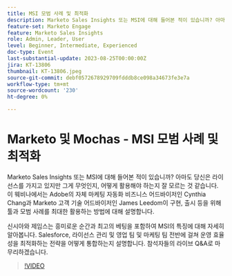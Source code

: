 ```yaml
---
title: MSI 모범 사례 및 최적화
description: Marketo Sales Insights 또는 MSI에 대해 들어본 적이 있습니까? 아마도 당신은 라이선스를 가지고 있지만 그게 무엇인지, 어떻게 활용해야 하는지 잘 모르는 것 같습니다. 이 웨비나에서는 Adobe의 자체 마케팅 자동화 비즈니스 어드바이저인 Cynthia Chang과 Marketo 고객 기술 어드바이저인 James Leedom이 구현, 실행 등을 위한 도구와 모범 사례를 최대한 활용하는 방법에 대해 설명합니다.Cynthia와 James는 흥미로운 순간과 모범 사례를 포함하여 MSI의 기능에 대해 자세히 알아봅니다. Salesforce, 라이선스 관리 및 영업 팀 및 마케팅 팀 전반에 걸쳐 운영 효율성을 최적화하는 전략을 어떻게 통합하는지 설명합니다. 참석자들의 라이브 Q&A로 마무리하겠습니다.
feature-set: Marketo Engage
feature: Marketo Sales Insights
role: Admin, Leader, User
level: Beginner, Intermediate, Experienced
doc-type: Event
last-substantial-update: 2023-08-25T00:00:00Z
jira: KT-13806
thumbnail: KT-13806.jpeg
source-git-commit: debf0572678929709fdddb8ce098a34673fe3e7a
workflow-type: tm+mt
source-wordcount: '230'
ht-degree: 0%

---
```



# Marketo 및 Mochas - MSI 모범 사례 및 최적화

Marketo Sales Insights 또는 MSI에 대해 들어본 적이 있습니까? 아마도 당신은 라이선스를 가지고 있지만 그게 무엇인지, 어떻게 활용해야 하는지 잘 모르는 것 같습니다. 이 웨비나에서는 Adobe의 자체 마케팅 자동화 비즈니스 어드바이저인 Cynthia Chang과 Marketo 고객 기술 어드바이저인 James Leedom이 구현, 출시 등을 위해 툴과 모범 사례를 최대한 활용하는 방법에 대해 설명합니다.

신시아와 제임스는 흥미로운 순간과 최고의 베팅을 포함하여 MSI의 특징에 대해 자세히 알아봅니다. Salesforce, 라이선스 관리 및 영업 팀 및 마케팅 팀 전반에 걸쳐 운영 효율성을 최적화하는 전략을 어떻게 통합하는지 설명합니다. 참석자들의 라이브 Q&amp;A로 마무리하겠습니다.

>[!VIDEO](https://video.tv.adobe.com/v/3422797?learn=on)
